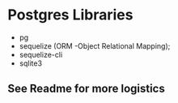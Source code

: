 # Postgres Libraries

- pg
- sequelize (ORM -Object Relational Mapping);
- sequelize-cli
- sqlite3

## See Readme for more logistics


